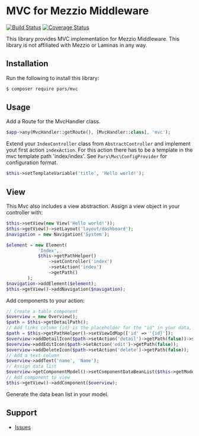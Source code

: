 # MVC for Mezzio Middleware

[![Build Status](https://travis-ci.com/robertkleinschuster/mvc.svg?branch=master)](https://travis-ci.com/robertkleinschuster/mvc)
[![Coverage Status](https://coveralls.io/repos/github/robertkleinschuster/mvc/badge.svg?branch=master)](https://coveralls.io/github/robertkleinschuster/mvc?branch=master)

This library provides MVC implementation for Mezzio Middleware.
This library is not affiliated with Mezzio or Laminas in any way.


## Installation

Run the following to install this library:

```bash
$ composer require pars/mvc
```

## Usage

Add a Route for the MvcHandler class.

```php
$app->any(MvcHandler::getRoute(), [MvcHandler::class], 'mvc');
```

Extend your `IndexController` class from `AbstractController` and 
implement yout first action `indexAction`.
For this action there has to be a template in the mvc template path 'index/index'.
See `Pars\Mvc\ConfigProvider` for configuration format.

```php
$this->setTemplateVariable('title', 'Hello world!');
```

## View

This Mvc also includes a view abstraction.
Assign a view object in your controller with:
```php
$this->setView(new View('Hello world!'));
$this->getView()->setLayout('layout/dashboard');
$navigation = new Navigation('System');

$element = new Element(
            'Index',
            $this->getPathHelper()
                ->setController('index')
                ->setAction('index')
                ->getPath()
        );
$navigation->addElement($element);
$this->getView()->addNavigation($navigation);
```

Add components to your action:

```php
// Create a table component
$overview = new Overview();
$path = $this->getDetailPath();
// Add links column {id} is the placeholder for the "id" in your data, id is the name in the viewid paramter.
$path = $this->getPathHelper()->setViewIdMap(['id' => '{id}']);
$overview->addDetailIcon($path->setAction('detail')->getPath(false))->setWidth(122);
$overview->addEditIcon($path->setAction('edit')->getPath(false));
$overview->addDeleteIcon($path->setAction('delete')->getPath(false));
// Add a text column
$overview->addText('name', 'Name');
// Assign data list
$overview->getComponentModel()->setComponentDataBeanList($this->getModel()->getBeanList());
// Add component to view
$this->getView()->addComponent($overview);
```
Generate the data bean list in your model.

## Support

* [Issues](https://github.com/robertkleinschuster/mvc/issues/)
